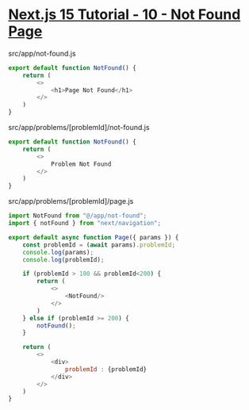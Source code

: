 # [Next.js 15 Tutorial - 10 - Not Found Page](https://www.youtube.com/watch?v=GCipVDqBD3k&list=PLC3y8-rFHvwhIEc4I4YsRz5C7GOBnxSJY&index=10)

src/app/not-found.js
```js
export default function NotFound() {
    return (
        <>
            <h1>Page Not Found</h1>
        </>
    )
}
```

src/app/problems/[problemId]/not-found.js
```js
export default function NotFound() {
    return (
        <>
            Problem Not Found
        </>
    )
}
```

src/app/problems/[problemId]/page.js
```js
import NotFound from "@/app/not-found";
import { notFound } from "next/navigation";

export default async function Page({ params }) {
    const problemId = (await params).problemId; 
    console.log(params);
    console.log(problemId); 

    if (problemId > 100 && problemId<200) {
        return (
            <>
                <NotFound/>
            </>
        )
    } else if (problemId >= 200) {
        notFound();
    }

    return (
        <>
            <div>
                problemId : {problemId}
            </div>
        </>
    )
}
```
